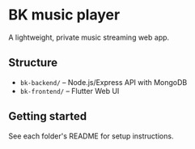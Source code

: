 # BK music player

A lightweight, private music streaming web app.

## Structure

- `bk-backend/` – Node.js/Express API with MongoDB
- `bk-frontend/` – Flutter Web UI

## Getting started

See each folder's README for setup instructions.
